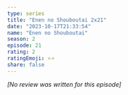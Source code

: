```yaml
---
type: series
title: "Enen no Shouboutai 2x21"
date: "2023-10-17T21:33:54"
name: "Enen no Shouboutai"
season: 2
episode: 21
rating: 2
ratingEmoji: ⭐️⭐️
share: false
---
```


_[No review was written for this episode]_
